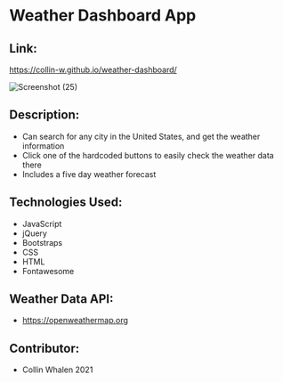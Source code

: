 # Weather Dashboard App

## Link: 
https://collin-w.github.io/weather-dashboard/

![Screenshot (25)](https://user-images.githubusercontent.com/88279562/135875846-f2fa7903-4842-4f47-8149-9f5cf817a860.png)

## Description:
- Can search for any city in the United States, and get the weather information
- Click one of the hardcoded buttons to easily check the weather data there
- Includes a five day weather forecast

## Technologies Used:
- JavaScript
- jQuery
- Bootstraps
- CSS
- HTML
- Fontawesome

## Weather Data API:
- https://openweathermap.org

## Contributor:
- Collin Whalen 2021
